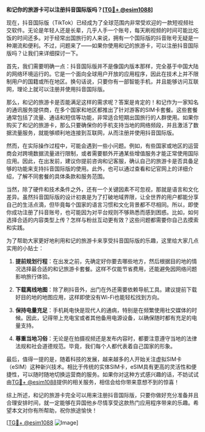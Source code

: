 **和记你的旅游卡可以注册抖音国际版吗？[[TG💪+ @esim1088](https://t.me/s/esim1088)]**

现在，抖音国际版（TikTok）已经成为了全球范围内非常受欢迎的一款短视频社交软件。无论是年轻人还是长辈，几乎人手一个账号，每天刷视频的时间可能比吃饭的时间还多。对于经常出国旅行的人来说，拥有一个国际版的抖音账号无疑是一种潮流和便利。不过，问题来了——如果你使用和记的旅游卡，可以注册抖音国际版吗？让我们来详细探讨一下。

首先，我们需要明确一点：抖音国际版并不是像国内版本那样，完全基于中国大陆的网络环境运行的。它是一个面向全球用户开放的应用程序，因此在技术上并不限制用户的国籍或所在地区。换句话说，只要你有一部智能手机，并且能够访问互联网，理论上就可以注册并使用抖音国际版。

那么，和记的旅游卡是否能满足这样的需求呢？答案是肯定的！和记作为一家知名的通讯服务提供商，在多个国家和地区都推出了针对游客的SIM卡套餐。这些套餐通常包括了流量、通话和短信等功能，非常适合短期出国旅行的人群使用。如果你购买了和记的旅游卡，那么只要确保你的手机支持当地的网络频段，并且激活了数据流量服务，就能够顺利地连接到互联网，从而注册并使用抖音国际版。

然而，在实际操作过程中，可能会遇到一些小问题。例如，有些国家或地区的运营商会对跨境数据流量进行限制，或者需要额外开通某些增值服务才能正常使用国际应用。因此，在出发前，建议你提前咨询和记客服，确认自己的旅游卡是否具备足够的功能来支持抖音国际版的使用。此外，也可以通过查看和记官网上的详细介绍，了解不同套餐的具体条款和服务范围。

当然，除了硬件和技术条件之外，还有一个关键因素不可忽视，那就是语言和文化差异。虽然抖音国际版的设计初衷是为了打破地域界限，让全世界的用户都能分享自己的生活点滴，但毕竟每个国家的语言习惯和文化背景都不尽相同。所以，即使你成功注册了抖音账号，也可能因为对平台规则不够熟悉而感到困惑。比如，如何选择合适的内容类型上传？怎样与粉丝互动更有效？这些问题都需要你自己去摸索和实践。

为了帮助大家更好地利用和记的旅游卡来享受抖音国际版的乐趣，这里给大家几点实用的小贴士：

1. **提前规划行程**：在出发之前，先确定好你要去哪些地方，然后根据目的地的情况选择最合适的和记旅游卡套餐。这样不仅能节省费用，还能避免因网络问题影响旅行体验。

2. **下载离线地图**：除了刷抖音外，出门在外还需要依赖导航工具。建议提前下载好目的地的地图应用，这样即使没有Wi-Fi也能轻松找到方向。

3. **保持电量充足**：手机耗电快是现代人的通病，特别是在频繁使用社交媒体的时候。因此，记得带上充电宝或者其他备用电源设备，以确保随时都有充足的电量支持。

4. **尊重当地习俗**：无论是在拍摄视频还是发布内容时，都要注意遵守当地的法律法规和社会道德规范。毕竟，我们每个人都代表着自己国家的形象。

最后，值得一提的是，随着科技的发展，越来越多的人开始关注虚拟SIM卡（eSIM）这种新兴技术。相比于传统的实体SIM卡，eSIM具有更高的灵活性和便捷性，可以随时随地切换运营商的服务。如果你对这种方式感兴趣的话，不妨试试由[TG💪+ @esim1088](https://t.me/s/esim1088)提供的相关服务，相信会给你带来意想不到的惊喜！

综上所述，和记的旅游卡完全可以用来注册抖音国际版，只要你做好充分准备并且合理安排时间，就一定能够在异国他乡尽情享受这款热门应用程序带来的乐趣。希望本文对你有所帮助，祝你旅途愉快！

[[TG💪+ @esim1088](https://t.me/s/esim1088) ![Image](https://i.postimg.cc/4NQfJmqS/Snipaste-2025-05-13-00-14-12.png)]
